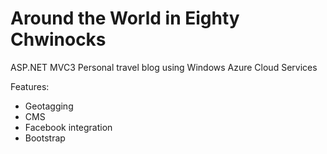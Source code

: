 Around the World in Eighty Chwinocks
========

ASP.NET MVC3 Personal travel blog using Windows Azure Cloud Services

Features:
- Geotagging
- CMS
- Facebook integration
- Bootstrap